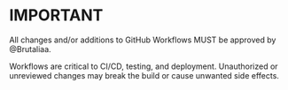 # IMPORTANT

All changes and/or additions to GitHub Workflows MUST be approved by @Brutaliaa.

Workflows are critical to CI/CD, testing, and deployment.
Unauthorized or unreviewed changes may break the build or cause unwanted side effects.

